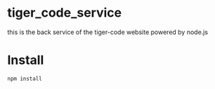 # tiger_code_service

this is the back service of the tiger-code website powered by node.js

# Install 

`
  npm install
`
